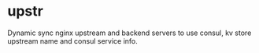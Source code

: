 # upstr
Dynamic sync nginx upstream and backend servers  to use consul,  kv store upstream name and consul service info.

